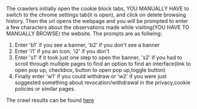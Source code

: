 The crawlers initially open the cookie block tabs, YOU MANUALLY HAVE to switch to the chrome settings tab(it is open), and click on delete browsing history. Then the url opens the webpage and you will be prompted to enter a few characters about the observations made while visiting(YOU HAVE TO MANUALLY BROWSE) the website. 
The prompts are as follwing:
1. Enter 'b1' if you see a banner, 'b2' if you don't see a banner
2. Enter 'i1' if you an icon, 'i2' if you don't
3. Enter 's1' if it took just one step to open the banner, 's2' if you had to scroll through multiple pages to find an option to find an interface(link to open pop up, checkbox, button to open pop up,toggle button)
4. Finally enter 'w1' if you could withdraw or 'w2' if you were just suggested something about revocation/withdrawal in the privacy,cookie policies or similar pages.  


The crawl results can be found [here](https://zenodo.org/records/15739186)
